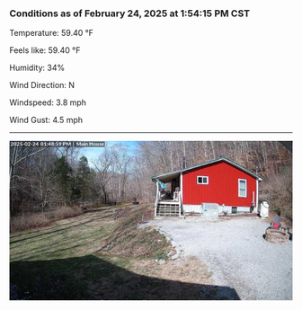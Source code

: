 ### Conditions as of February 24, 2025 at 1:54:15 PM CST 

Temperature: 59.40 &deg;F

Feels like: 59.40 &deg;F

Humidity: 34%

Wind Direction: N

Windspeed: 3.8 mph

Wind Gust: 4.5 mph

---

<img src="./images/latest.jpeg"/>

